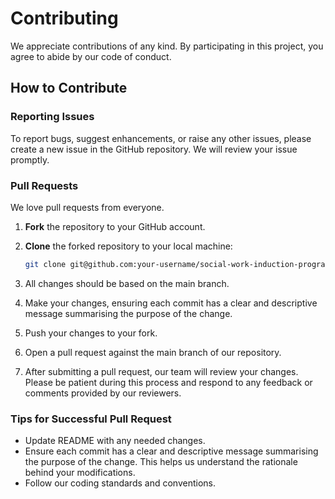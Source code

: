 # Contributing

We appreciate contributions of any kind. By participating in this project, you agree to abide by our code of conduct.

## How to Contribute

### Reporting Issues

To report bugs, suggest enhancements, or raise any other issues, please create a new issue in the GitHub repository. We will review your issue promptly.

### Pull Requests

We love pull requests from everyone.

1. **Fork** the repository to your GitHub account.
2. **Clone** the forked repository to your local machine:

    ```bash
    git clone git@github.com:your-username/social-work-induction-programme-digital-service.git
    ```

3. All changes should be based on the main branch.

4. Make your changes, ensuring each commit has a clear and descriptive message summarising the purpose of the change.

5. Push your changes to your fork.

6. Open a pull request against the main branch of our repository.

7. After submitting a pull request, our team will review your changes. Please be patient during this process and respond to any feedback or comments provided by our reviewers.

### Tips for Successful Pull Request

- Update README with any needed changes.
- Ensure each commit has a clear and descriptive message summarising the purpose of the change. This helps us understand the rationale behind your modifications.
- Follow our coding standards and conventions.
